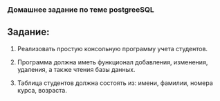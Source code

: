 ### Домашнее задание по теме postgreeSQL

## Задание:
1. Реализовать простую консольную программу учета студентов. 

2. Программа должна иметь функционал добавления, изменения, удаления, а также чтения базы данных. 

3. Таблица студентов должна состоять из: имени, фамилии, номера курса, возраста.
